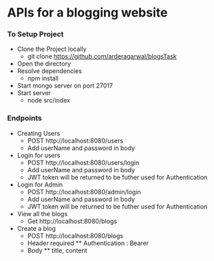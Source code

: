# APIs for a blogging website
### To Setup Project
* Clone the Project locally
  * git clone https://github.com/arderagarwal/blogsTask
* Open the directory
* Resolve dependencies 
  * npm install
* Start mongo server on port 27017
* Start server
  * node src/index
### Endpoints
* Creating Users
  * POST http://localhost:8080/users
  * Add userName and password in body
* Login for users
  * POST http://localhost:8080/users/login
  * Add userName and password in body
  * JWT token will be returned to be futher used for Authentication
* Login for Admin
  * POST http://localhost:8080/admin/login
  * Add userName and password in body
  * JWT token will be returned to be futher used for Authentication  
* View all the blogs
  * Get http://localhost:8080/blogs
* Create a blog
  * POST http://localhost:8080/blogs
  * Header required
     ** Authentication : Bearer <JWT>
  * Body
     ** title, content
  
